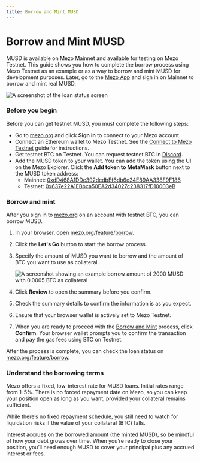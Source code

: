 ```yaml
---
title: Borrow and Mint MUSD
---
```


# Borrow and Mint MUSD

MUSD is available on Mezo Mainnet and available for testing on Mezo Testnet. This guide shows you how to complete the borrow process using Mezo Testnet as an example or as a way to borrow and mint MUSD for development purposes. Later, go to the [Mezo App](../../users/musd/mezo.org) and sign in on Mainnet to borrow and mint real MUSD.

![A screenshot of the loan status screen](../../../../../../docs/images/musd/borrow-flow-animation.webp)

### Before you begin

Before you can get testnet MUSD, you must complete the following steps:

* Go to [mezo.org](https://mezo.org/) and click **Sign in** to connect to your Mezo account.
* Connect an Ethereum wallet to Mezo Testnet. See the [Connect to Mezo Testnet](../../../../../../docs/users/getting-started/connect/) guide for instructions.
* Get testnet BTC on Testnet. You can request testnet BTC in [Discord](https://discord.com/invite/mezo).
* Add the MUSD token to your wallet. You can add the token using the UI on the Mezo Explorer. Click the **Add token to MetaMask** button next to the MUSD token address:
  * Mainnet: [0xdD468A1DDc392dcdbEf6db6e34E89AA338F9F186](https://explorer.mezo.org/token/0xdD468A1DDc392dcdbEf6db6e34E89AA338F9F186)
  * Testnet: [0x637e22A1EBbca50EA2d34027c238317fD10003eB](https://explorer.test.mezo.org/token/0x637e22A1EBbca50EA2d34027c238317fD10003eB)

### Borrow and mint

After you sign in to [mezo.org](https://mezo.org/) on an account with testnet BTC, you can borrow MUSD.

1. In your browser, open [mezo.org/feature/borrow](https://mezo.org/feature/borrow).
2. Click the **Let's Go** button to start the borrow process.
3.  Specify the amount of MUSD you want to borrow and the amount of BTC you want to use as collateral.

    ![A screenshot showing an example borrow amount of 2000 MUSD with 0.0005 BTC as collateral](../../../../../../docs/images/musd/musd-borrow-amounts.avif)
4. Click **Review** to open the summary before you confirm.
5. Check the summary details to confirm the information is as you expect.
6. Ensure that your browser wallet is actively set to Mezo Testnet.
7. When you are ready to proceed with the [Borrow and Mint](../../../../../../docs/users/musd/mint-musd/) process, click **Confirm**. Your browser wallet prompts you to confirm the transaction and pay the gas fees using BTC on Testnet.

After the process is complete, you can check the loan status on [mezo.org/feature/borrow](https://mezo.org/feature/borrow).

### Understand the borrowing terms

Mezo offers a fixed, low-interest rate for MUSD loans. Initial rates range from 1-5%. There is no forced repayment date on Mezo, so you can keep your position open as long as you want, provided your collateral remains sufficient.

While there’s no fixed repayment schedule, you still need to watch for liquidation risks if the value of your collateral (BTC) falls.

Interest accrues on the borrowed amount (the minted MUSD), so be mindful of how your debt grows over time. When you’re ready to close your position, you’ll need enough MUSD to cover your principal plus any accrued interest or fees.
